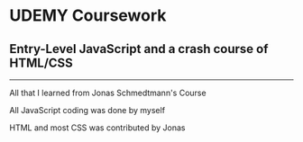 # UDEMY Coursework

## Entry-Level JavaScript and a crash course of HTML/CSS
---------------

All that I learned from Jonas Schmedtmann's Course

All JavaScript coding was done by myself

HTML and most CSS was contributed by Jonas
